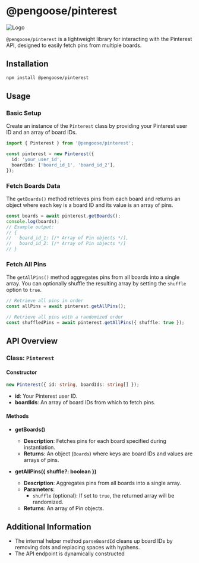 # @pengoose/pinterest

![Logo](https://github.com/user-attachments/assets/676e907f-faf9-43ff-8f72-913eb9aa6e1e)

`@pengoose/pinterest` is a lightweight library for interacting with the Pinterest API, designed to easily fetch pins from multiple boards.

## Installation

```bash
npm install @pengoose/pinterest
```

## Usage

### Basic Setup

Create an instance of the `Pinterest` class by providing your Pinterest user ID and an array of board IDs.

```ts
import { Pinterest } from '@pengoose/pinterest';

const pinterest = new Pinterest({
  id: 'your_user_id',
  boardIds: ['board_id_1', 'board_id_2'],
});
```

### Fetch Boards Data

The `getBoards()` method retrieves pins from each board and returns an object where each key is a board ID and its value is an array of pins.

```ts
const boards = await pinterest.getBoards();
console.log(boards);
// Example output:
// {
//   board_id_1: [/* Array of Pin objects */],
//   board_id_2: [/* Array of Pin objects */]
// }
```

### Fetch All Pins

The `getAllPins()` method aggregates pins from all boards into a single array. You can optionally shuffle the resulting array by setting the `shuffle` option to `true`.

```ts
// Retrieve all pins in order
const allPins = await pinterest.getAllPins();

// Retrieve all pins with a randomized order
const shuffledPins = await pinterest.getAllPins({ shuffle: true });
```

## API Overview

### Class: `Pinterest`

#### Constructor

```ts
new Pinterest({ id: string, boardIds: string[] });
```

- **id**: Your Pinterest user ID.
- **boardIds**: An array of board IDs from which to fetch pins.

#### Methods

- **getBoards()**
  - **Description**: Fetches pins for each board specified during instantiation.
  - **Returns**: An object (`Boards`) where keys are board IDs and values are arrays of pins.

- **getAllPins({ shuffle?: boolean })**
  - **Description**: Aggregates pins from all boards into a single array.
  - **Parameters**:
    - `shuffle` (optional): If set to `true`, the returned array will be randomized.
  - **Returns**: An array of Pin objects.

## Additional Information

- The internal helper method `parseBoardId` cleans up board IDs by removing dots and replacing spaces with hyphens.
- The API endpoint is dynamically constructed
